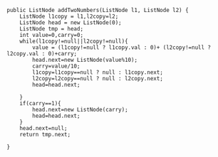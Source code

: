     public ListNode addTwoNumbers(ListNode l1, ListNode l2) {
        ListNode l1copy = l1,l2copy=l2;
        ListNode head = new ListNode(0);
        ListNode tmp = head;
        int value=0,carry=0;
        while(l1copy!=null||l2copy!=null){
            value = (l1copy!=null ? l1copy.val : 0)+ (l2copy!=null ? l2copy.val : 0)+carry;
            head.next=new ListNode(value%10);
            carry=value/10;
            l1copy=l1copy==null ? null : l1copy.next;
            l2copy=l2copy==null ? null : l2copy.next; 
            head=head.next;    

        }
        if(carry==1){
            head.next=new ListNode(carry);
            head=head.next;
        }
        head.next=null;
        return tmp.next;

    }

